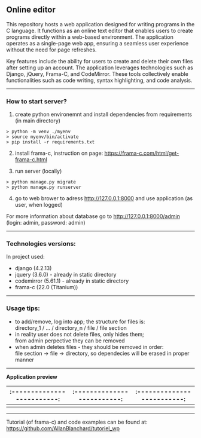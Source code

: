 ## Online editor

This repository hosts a web application designed for writing programs in the C language. It functions as an online text editor that enables users to create programs directly within a web-based environment. The application operates as a single-page web app, ensuring a seamless user experience without the need for page refreshes.

Key features include the ability for users to create and delete their own files after setting up an account. The application leverages technologies such as Django, jQuery, Frama-C, and CodeMirror. These tools collectively enable functionalities such as code writing, syntax highlighting, and code analysis.

---

### How to start server?

1. create python environemnt and install dependencies from requirements (in main directory)

```
> python -m venv ./myenv
> source myenv/bin/activate
> pip install -r requirements.txt
```

2. install frama-c, instruction on page: https://frama-c.com/html/get-frama-c.html

3. run server (locally)

```
> python manage.py migrate
> python manage.py runserver
```

4. go to web brower to adress http://127.0.0.1:8000 and use application (as user, when logged)

For more information about database go to http://127.0.0.1:8000/admin (login: admin, password: admin)

---

### Technologies versions:

In project used:
- django (4.2.13)
- jquery (3.6.0) - already in static directory
- codemirror (5.61.1) - already in static directory
- frama-c (22.0 (Titanium))

---

### Usage tips:
- to add/remove, log into app; the structure for files is: <br>
  directory_1 / ... / directory_n / file / file section
- in reality user does not delete files, only hides them; <br>
  from admin perpective they can be removed
- when admin deletes files - they should be removed in order: <br>
  file section -> file -> directory, so dependecies will be erased in proper manner

---


**Application preview**

:-------------------------:|:-------------------------:|:-------------------------:  
:-------------------------:|:-------------------------:|:-------------------------:
![]()  |  ![]() | ![]()

---

Tutorial (of frama-c) and code examples can be found at: https://github.com/AllanBlanchard/tutoriel_wp 
